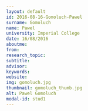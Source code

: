 ```yaml
---
layout: default 
id: 2016-08-16-Gomoluch-Pawel
surname: Gomoluch
name: Pawel
university: Imperial College
date: 16/08/2016
aboutme: 
from: 
research_topic: 
subtitle: 
advisor: 
keywords: 
website: 
img: gomoluch.jpg
thumbnail: gomoluch_thumb.jpg
alt: Pawel Gomoluch
modal-id: stud1
---
```


